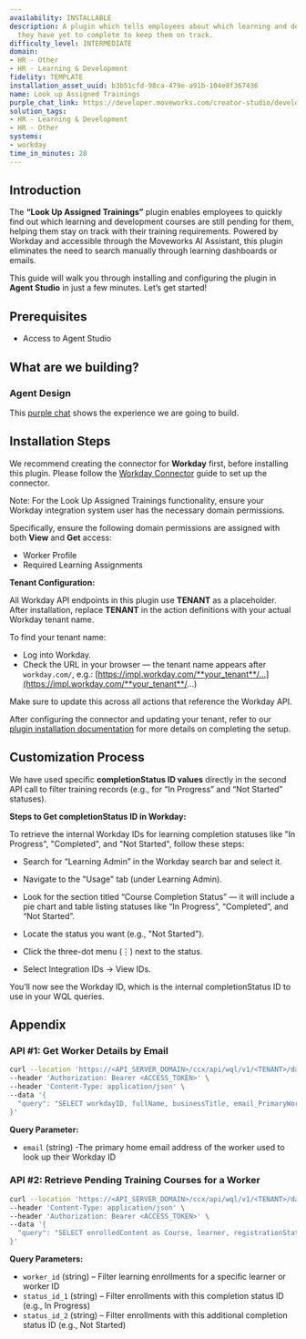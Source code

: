 ```yaml
---
availability: INSTALLABLE
description: A plugin which tells employees about which learning and development courses
  they have yet to complete to keep them on track.
difficulty_level: INTERMEDIATE
domain:
- HR - Other
- HR - Learning & Development
fidelity: TEMPLATE
installation_asset_uuid: b3b51cfd-98ca-479e-a91b-104e8f367436
name: Look up Assigned Trainings
purple_chat_link: https://developer.moveworks.com/creator-studio/developer-tools/purple-chat/?conversation=%7B%22startTimestamp%22%3A%2211%3A43+AM%22%2C%22messages%22%3A%5B%7B%22role%22%3A%22user%22%2C%22parts%22%3A%5B%7B%22richText%22%3A%22Which+training+courses+do+I+need+to+complete%3F%22%7D%5D%7D%2C%7B%22role%22%3A%22assistant%22%2C%22parts%22%3A%5B%7B%22reasoningSteps%22%3A%5B%7B%22status%22%3A%22success%22%2C%22richText%22%3A%22%3Cp%3E%E2%9C%85+Working+on+%3Cb%3ETraining+Courses+To+Complete%3C%2Fb%3E%3Cbr%3E%E2%8F%B3+Calling+Plugin+%3Cb%3EGet+Outstanding+Learning+Courses+%3C%2Fb%3E%3C%2Fp%3E%22%7D%5D%7D%2C%7B%22richText%22%3A%22Here+are+the+training+courses+you+need+to+complete+along+with+their+deadline+dates%3A%22%7D%2C%7B%22richText%22%3A%22%3Cb%3EPending+Training+Courses%3C%2Fb%3E%3Cbr%3E%3Cb%3E1.+Cybersecurity+Awareness%3C%2Fb%3E+-+Complete+by%3A+10%2F15%2F2023+%3Cbr%3E%3Cb%3E2.+Data+Privacy+Compliance%3C%2Fb%3E+-+Complete+by%3A+11%2F01%2F2023+%3Cbr%3E%3Cb%3E3.+Effective+Communication+Skills%3C%2Fb%3E+-+Complete+by%3A+11%2F20%2F2023%22%7D%2C%7B%22buttons%22%3A%5B%7B%22style%22%3A%22filled%22%2C%22buttonText%22%3A%22Go+to+Workday%22%7D%5D%7D%5D%7D%5D%7D
solution_tags:
- HR - Learning & Development
- HR - Other
systems:
- workday
time_in_minutes: 20
---
```


## **Introduction**

The **“Look Up Assigned Trainings”** plugin enables employees to quickly find out which learning and development courses are still pending for them, helping them stay on track with their training requirements. Powered by Workday and accessible through the Moveworks AI Assistant, this plugin eliminates the need to search manually through learning dashboards or emails.

This guide will walk you through installing and configuring the plugin in **Agent Studio** in just a few minutes. Let’s get started!

## **Prerequisites**

- Access to Agent Studio

## **What are we building?**

### **Agent Design**

This [purple chat](https://developer.moveworks.com/creator-studio/developer-tools/purple-chat?conversation=%7B%22startTimestamp%22%3A%2211%3A43+AM%22%2C%22messages%22%3A%5B%7B%22role%22%3A%22user%22%2C%22parts%22%3A%5B%7B%22richText%22%3A%22Which+training+courses+do+I+need+to+complete%3F%22%7D%5D%7D%2C%7B%22role%22%3A%22assistant%22%2C%22parts%22%3A%5B%7B%22reasoningSteps%22%3A%5B%7B%22status%22%3A%22success%22%2C%22richText%22%3A%22%3Cp%3E%E2%9C%85+Working+on+%3Cb%3ETraining+Courses+To+Complete%3C%2Fb%3E%3Cbr%3E%E2%8F%B3+Calling+Plugin+%3Cb%3EGet+Outstanding+Learning+Courses+%3C%2Fb%3E%3C%2Fp%3E%22%7D%5D%7D%2C%7B%22richText%22%3A%22Here+are+the+training+courses+you+need+to+complete+along+with+their+deadline+dates%3A%22%7D%2C%7B%22richText%22%3A%22%3Cb%3EPending+Training+Courses%3C%2Fb%3E%3Cbr%3E%3Cb%3E1.+Cybersecurity+Awareness%3C%2Fb%3E+-+Complete+by%3A+10%2F15%2F2023+%3Cbr%3E%3Cb%3E2.+Data+Privacy+Compliance%3C%2Fb%3E+-+Complete+by%3A+11%2F01%2F2023+%3Cbr%3E%3Cb%3E3.+Effective+Communication+Skills%3C%2Fb%3E+-+Complete+by%3A+11%2F20%2F2023%22%7D%2C%7B%22buttons%22%3A%5B%7B%22style%22%3A%22filled%22%2C%22buttonText%22%3A%22Go+to+Workday%22%7D%5D%7D%5D%7D%5D%7D) shows the experience we are going to build.

## **Installation Steps**

We recommend creating the connector for **Workday** first, before installing this plugin. Please follow the [Workday Connector](https://developer.moveworks.com/marketplace/package/?id=workday&hist=home%2Cbrws#step-4-add-domain-security-policies-to-the-integration-systems-security-group) guide to set up the connector.

Note: For the Look Up Assigned Trainings functionality, ensure your Workday integration system user has the necessary domain permissions.

Specifically, ensure the following domain permissions are assigned with both **View** and **Get** access:

- Worker Profile
- Required Learning Assignments

**Tenant Configuration:**

All Workday API endpoints in this plugin use **TENANT** as a placeholder. After installation, replace **TENANT** in the action definitions with your actual Workday tenant name.

To find your tenant name:

- Log into Workday.
- Check the URL in your browser — the tenant name appears after `workday.com/`, e.g.: [https://impl.workday.com/**your_tenant**/...](https://impl.workday.com/**your_tenant**/...)

Make sure to update this across all actions that reference the Workday API.

After configuring the connector and updating your tenant, refer to our [plugin installation documentation](https://help.moveworks.com/docs/ai-agent-marketplace-installation) for more details on completing the setup.

## **Customization Process**

We have used specific **completionStatus ID values** directly in the second API call to filter training records (e.g., for “In Progress” and “Not Started” statuses).

**Steps to Get completionStatus ID in Workday:**

To retrieve the internal Workday IDs for learning completion statuses like "In Progress", "Completed", and "Not Started", follow these steps:

- Search for “Learning Admin” in the Workday search bar and select it.

- Navigate to the "Usage" tab (under Learning Admin).

- Look for the section titled “Course Completion Status” — it will include a pie chart and table listing statuses like “In Progress”, “Completed”, and “Not Started”.

- Locate the status you want (e.g., "Not Started").

- Click the three-dot menu (⋮) next to the status.

- Select Integration IDs → View IDs.

You’ll now see the Workday ID, which is the internal completionStatus ID to use in your WQL queries.

## **Appendix**

### **API #1: Get Worker Details by Email**

```bash
curl --location 'https://<API_SERVER_DOMAIN>/ccx/api/wql/v1/<TENANT>/data' \
--header 'Authorization: Bearer <ACCESS_TOKEN>' \
--header 'Content-Type: application/json' \
--data '{
  "query": "SELECT workdayID, fullName, businessTitle, email_PrimaryWorkOrPrimaryHome as email, employeeID FROM allWorkers WHERE email_PrimaryWorkOrPrimaryHome = %27{{email}}%27"
}'
```

**Query Parameter:**

- `email` (string) -The primary home email address of the worker used to look up their Workday ID

### **API #2: Retrieve Pending Training Courses for a Worker**

```bash
curl --location 'https://<API_SERVER_DOMAIN>/ccx/api/wql/v1/<TENANT>/data' \
--header 'Content-Type: application/json' \
--header 'Authorization: Bearer <ACCESS_TOKEN>' \
--data '{
  "query": "SELECT enrolledContent as Course, learner, registrationStatus, completionStatus, learningAssignment{dueDate1} as learningAssignment FROM learningEnrollments WHERE learner = \"{{worker_id}} AND completionStatus IN (\"<status_id_1>\", \"<status_id_2>\") \""
}'
```

**Query Parameters:**

- `worker_id` (string) – Filter learning enrollments for a specific learner or worker ID
- `status_id_1` (string) – Filter enrollments with this completion status ID (e.g., In Progress)
- `status_id_2` (string) – Filter enrollments with this additional completion status ID (e.g., Not Started)